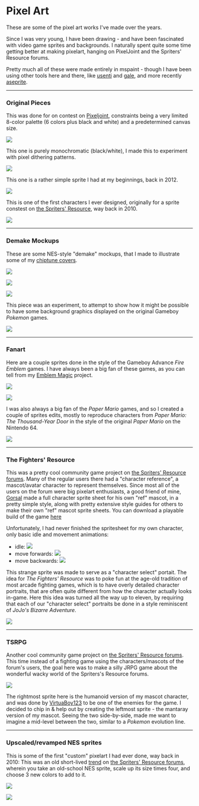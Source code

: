 
# Pixel Art

These are some of the pixel art works I've made over the years.

Since I was very young, I have been drawing - and have been fascinated with
video game sprites and backgrounds. I naturally spent quite some time getting
better at making pixelart, hanging on PixelJoint and the Spriters' Resource forums.

Pretty much all of these were made entirely in mspaint - though I have been using
other tools here and there, like [usenti](#) and [gale](#), and more recently [aseprite](#).

---

### Original Pieces

This was done for on contest on [Pixeljoint](https://pixeljoint.com/pixelart/96147.htm), constraints being a very limited 8-color palette (6 colors plus black and white) and a predetermined canvas size.

![](gambit.png)

This one is purely monochromatic (black/white), I made this to experiment with pixel dithering patterns.

![](sunset.png)

This one is a rather simple sprite I had at my beginnings, back in 2012.

![](roboto.png)

This is one of the first characters I ever designed, originally for a sprite constest on [the Spriters' Resource](https://www.vg-resource.com/thread-13273-page-2.html), way back in 2010.

![](advance-wars_CO.png)

---

### Demake Mockups

These are some NES-style "demake" mockups, that I made to illustrate some of my [chiptune covers](/pages/music/chiptunes/index.html).

![](demake-starfox.png)

![](demake-ff4.png)

![](demake-ff7.png)

This piece was an experiment, to attempt to show how it might be possible
to have some background graphics displayed on the original Gameboy *Pokemon* games.

![](pokemon-critique.png)

---

### Fanart

Here are a couple sprites done in the style of the Gameboy Advance *Fire Emblem* games.
I have always been a big fan of these games, as you can tell from my
[Emblem Magic](/pages/tools/emblem_magic/index.html) project.

![](fire-emblem_balrog.gif)

![](fire-emblem_marth.png)

I was also always a big fan of the *Paper Mario* games, and so I created a couple of
sprites edits, mostly to reproduce characters from *Paper Mario: The Thousand-Year Door*
in the style of the original *Paper Mario* on the Nintendo 64.

![](paper-mario-64_doopliss.ong)

---

### The Fighters' Resource

This was a pretty cool community game project on [the Spriters' Resource forums](https://www.vg-resource.com/thread-20507.html).
Many of the regular users there had a "character reference", a mascot/avatar character to represent themselves.
Since most all of the users on the forum were big pixelart enthusiasts, a good friend of mine, [Gorsal](https://twitter.com/spritergors) made a full character sprite sheet for his own "ref" mascot, in a pretty simple style,
along with pretty extensive style guides for others to make their own "ref" mascot sprite sheets.
You can download a playable build of the game [here](https://www.vg-resource.com/thread-25022.html)

Unfortunately, I had never finished the spritesheet for my own character, only basic idle and movement animations:
- idle: ![](TFR_idle.gif)
- move forwards: ![](TFR_walk-forward.gif)
- move backwards: ![](TFR_walk-backward.gif)

This strange sprite was made to serve as a "character select" portait.
The idea for *The Fighters' Resource* was to poke fun at the age-old tradition of most arcade fighting games,
which is to have overly detailed character portraits, that are often quite different from how the character
actually looks in-game.
Here this idea was turned all the way up to eleven, by requiring that each of our "character select" portraits
be done in a style reminiscent of *JoJo's Bizarre Adventure*.

![](TFR_mantador.png)

---

### TSRPG

Another cool community game project on [the Spriters' Resource forums](https://www.vg-resource.com/thread-23022.html).
This time instead of a fighting game using the characters/mascots of the forum's users, the goal here
was to make a silly JRPG game about the wonderful wacky world of the Spriters's Resource forums.

![](TSRPG.png)

The rightmost sprite here is the humanoid version of my mascot character, and was done by [VirtuaBoy123](#) to be one of the enemies for the game. I decided to chip in & help out by creating the leftmost sprite - the mantaray version of my mascot.
Seeing the two side-by-side, made me want to imagine a mid-level between the two, similar to a *Pokemon* evolution line.

---

### Upscaled/revamped NES sprites

This is some of the first "custom" pixelart I had ever done, way back in 2010:
This was an old short-lived [trend](NES-revamp_Samus.png) on [the Spriters' Resource forums](#), wherein you take an old-school
NES sprite, scale up its size times four, and choose 3 new colors to add to it.

![](NES-revamp_Link.png)

![](NES-revamp_Ryu.png)
